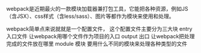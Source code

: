 webpack是近期最火的一款模块加载器兼打包工具，它能把各种资源，例如JS（含JSX）、css样式（含less/sass）、图片等都作为模块来使用和处理。

webpack简单点来说就就是一个配置文件， 这个配置文件主要分为三大块
entry 入口文件 让webpack用哪个文件作为项目的入口
output 出口 让webpack把处理完成的文件放在哪里
module 模块 要用什么不同的模块来处理各种类型的文件
